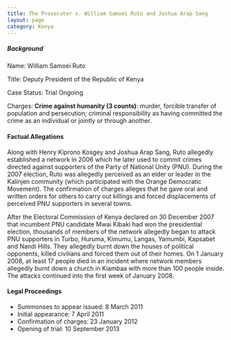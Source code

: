 ```yaml
---
title: The Prosecutor v. William Samoei Ruto and Joshua Arap Sang
layout: page
category: Kenya
---
```

##### Background

Name: William Samoei Ruto

Title: Deputy President of the Republic of Kenya

Case Status: Trial Ongoing

Charges: **Crime against humanity (3 counts)**: murder, forcible transfer of population and persecution; criminal responsibility as having committed the crime as an individual or jointly or through another.


#### Factual Allegations

Along with Henry Kiprono Kosgey and Joshua Arap Sang, Ruto allegedly established a network in 2006 which he later used to commit crimes directed against supporters of the Party of National Unity (PNU). During the 2007 election, Ruto was allegedly perceived as an elder or leader in the Kalinjen community (which participated with the Orange Democratic Movement). The confirmation of charges alleges that he gave oral and written orders for others to carry out killings and forced displacements of perceived PNU supporters in several towns.

After the Electoral Commission of Kenya declared on 30 December 2007 that incumbent PNU candidate Mwai Kibaki had won the presidential election, thousands of members of the network allegedly began to attack PNU supporters in Turbo, Huruma, Kimumu, Langas, Yamumbi, Kapsabet and Nandi Hills. They allegedly burnt down the houses of political opponents, killed civilians and forced them out of their homes. On 1 January 2008, at least 17 people died in an incident where network members allegedly burnt down a church in Kiambaa with more than 100 people inside. The attacks continued into the first week of January 2008.

#### Legal Proceedings

- Summonses to appear issued: 8 March 2011
- Initial appearance: 7 April 2011
- Confirmation of charges: 23 January 2012
- Opening of trial: 10 September 2013